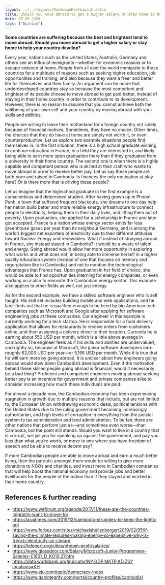 ```yaml
---
layout: ../../layouts/MarkdownPostLayout.astro
title: Should you move abroad to get a higher salary or stay home to help your country develop?
date: 07-05-2020
tags: ["Opinion"]
---
```


**Some countries are suffering because the best and brightest tend to move abroad.  Should you move abroad to get a higher salary or stay home to help your country develop?**

Every year, nations such as the United States, Australia, Germany and others see an influx of immigrants—whether for economic reasons or to escape violence at home. People from all over the world immigrate to these countries for a multitude of reasons such as seeking higher education, job opportunities and training, and also because they want a freer and better life for themselves and their family. An argument can be made that underdeveloped countries stay so because the most competent and brightest of its people choose to move abroad to get paid better, instead of staying in their home country in order to contribute to its development. However, there is no reason to assume that you cannot achieve both the wellbeing of your own self and your country by moving abroad with your skills and abilities. 

People are willing to leave their motherland for a foreign country not solely because of financial motives. Sometimes, they have no choice. Other times, the choices that they do have at home are simply not worth it, or even counterproductive. Let us explore two example situations people find themselves in. In the first situation, there is a high school graduate wishing to continue education in France, in a field they are interested in, and likely being able to earn more upon graduation there than if they graduated from a university in their home country. The second one is when there is a highly capable and competent person who is skilled at their craft who wants to move abroad in order to receive better pay. Let us say these people are both born and raised in Cambodia. Is finances the only motivation at play here? Or is there more that is driving these people?

Let us imagine that the highschool graduate in the first example is a conscientious and determined student. After having grown up in Phnom Penh,  a town that suffered frequent blackouts, she dreams to one day help her nation build better and more reliable energy infrastructure to connect people to electricity, helping them in their daily lives, and lifting them out of poverty. Upon graduation, she applied for a scholarship in France and later got accepted. France is a nation whose energy sector emits far less greenhouse gases per year than its neighbour Germany, and is among the world’s biggest net exporters of electricity due to their different attitudes toward Nuclear Energy and renewables. What if instead of studying abroad in France, she instead stayed in Cambodia? It would be a waste of talent and energy. Going abroad would allow her more opportunity in exploring what works and what does not, in being able to immerse herself in a higher quality education system (instead of one that focuses on memory and regurgitation like in Cambodia) and not to mention the technological advantages that France has. Upon graduation in her field of choice, she would be able to find opportunities interning for energy companies, or even working on a plan to renovate the Cambodian energy sector. This example also applies to other fields as well, not just energy. 

As for the second example, we have a skilled software engineer who is self taught. His skill set includes building mobile and web applications, and he later finds out that he is qualified enough to be hired by big American tech companies such as Microsoft and Google after applying for software engineering jobs at these companies. Our engineer in this example is currently working for a tech startup. He is responsible for a food delivery application that allows for restaurants to receive orders from customers online, and then assigning a delivery driver to their location. Currently he is earning about 550 USD per month, which is a little above average in Cambodia. The engineer feels as if his skills and abilities are undervalued, and rightly so, because at Microsoft, the junior software developers earn  roughly 62,000 USD per year—or 5,166 USD per month. While it is true that he will earn more by going abroad, it is unclear about how engineers going abroad would slow down Cambodia’s development. Even if the motivation behind these skilled people going abroad is financial, would it necessarily be a bad thing? Proficient and competent engineers moving abroad seeking better pay is an incentive for government and private companies alike to consider increasing how much these individuals are paid. 

For almost a decade now, the Cambodian economy has been experiencing stagnation in growth due to multiple reasons that include, but are not limited to, the European Union withdrawing economic deals, political tensions with the United States due to the ruling government becoming increasingly authoritarian, and high levels of corruption in everything from the judicial system to tax administration and land administration. To be fair, there are other nations that perform just as—and sometimes even worse—than Cambodia, but the point still stands. Would you want to live in a country that is corrupt, will jail you for speaking up against the government, and pay you less than what you’re worth, or move to one where you have freedom of speech and be able to receive decent pay? 

If more Cambodian people are able to move abroad and earn a much better living, then the patriotic amongst them would be willing to give more donations to NGOs and charities, and invest more in Cambodian companies that will help boost the national economy and provide jobs and better livelihoods for the people of the nation than if they stayed and worked in their home country. 


## References & further reading

* https://www.weforum.org/agenda/2017/11/these-are-the-countries-migrants-want-to-move-to/
* https://asiatimes.com/2019/12/cambodia-struggles-to-keep-the-lights-on/
* https://www.forbes.com/sites/michaelshellenberger/2019/02/05/if-saving-the-climate-requires-making-energy-so-expensive-why-is-french-electricity-so-cheap/
* https://teleport.org/cities/phnom-penh/salaries/
* https://www.glassdoor.com/Salary/Microsoft-Junior-Programmer-Salaries-E1651_D_KO10,27.htm
* https://data.worldbank.org/indicator/NY.GDP.MKTP.KD.ZG?locations=KH
* https://www.eiu.com/topic/democracy-index
* https://www.ganintegrity.com/portal/country-profiles/cambodia/
